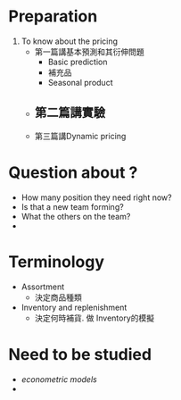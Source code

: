 # Preparation  
1. To know about the pricing
	- 第一篇講基本預測和其衍伸問題
		- Basic prediction
		- 補充品
		- Seasonal product
	- 第二篇講實驗
		- 
	- 第三篇講Dynamic pricing
	
# Question about ?
- How many position they need right now?
- Is that a new team forming?
- What the others on the team?
- 
# Terminology
- Assortment
	- 決定商品種類
- Inventory and replenishment
	- 決定何時補貨. 做 Inventory的模擬
# Need to be studied
- _econometric models_
- 
<!--stackedit_data:
eyJoaXN0b3J5IjpbLTgxMzM1NTcxNCwtMjc2Mzk1OTM5LC00NT
EzNTc4OTZdfQ==
-->